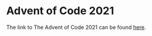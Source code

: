 # Advent of Code 2021

The link to The Advent of Code 2021 can be found [here](https://adventofcode.com/2021).
